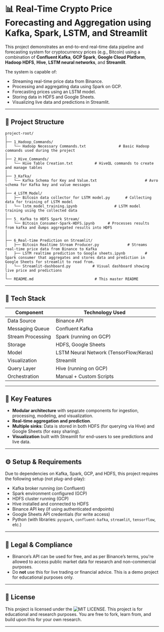 # 📊 Real-Time Crypto Price Forecasting and Aggregation using Kafka, Spark, LSTM, and Streamlit

This project demonstrates an end-to-end real-time data pipeline and forecasting system for cryptocurrency prices (e.g., Bitcoin) using a combination of **Confluent Kafka**, **GCP Spark**, **Google Cloud Platform**, **Hadoop HDFS**, **Hive**, **LSTM neural networks**, and **Streamlit**.

The system is capable of:
- Streaming real-time price data from Binance.
- Processing and aggregating data using Spark on GCP.
- Forecasting prices using an LSTM model.
- Storing data in HDFS and Google Sheets.
- Visualizing live data and predictions in Streamlit.

---

## 📁 Project Structure

```
project-root/
│
├── 1_Hadoop_Commands/
│   └── Hadoop Necessary Commands.txt               # Basic Hadoop commands used during the project
│
├── 2_Hive_Commands/
│   └── Hive Table Creation.txt          # HiveQL commands to create and manage tables
│
├── 3_Kafka/
│   └── Kafka Schema for Key and Value.txt                      # Avro schema for Kafka key and value messages
│
├── 4_LSTM_Model/
│   ├── Bitcoin data collector for LSTM model.py       # Collecting data for training of LSTM model
│   └── lstm_model_training.ipynb                 # LSTM model training using the collected data
│
├── 5_ Kafka to HDFS Spark Stream/
│   └── Bitcoin_Consumer-Spark-HDFS.ipynb      # Processes results from kafka and dumps aggregated results into HDFS
│   
│
├── 6_Real-time Prediction on Streamlit/
│   ├── Bitcoin Realtime Stream Producer.py             # Streams real-time price data from Binance to Kafka
│   ├── LSTM realtime prediction to Google sheets.ipynb         # Spark consumer that aggregates and stores data and prediction in Google Sheets for streamlit to read from.
│   └── Streamlit-dashboard.py          # Visual dashboard showing live price and predictions
│
└── README.md                            # This master README
```

---

## 🚀 Tech Stack

| Component               | Technology Used                   |
|------------------------|-----------------------------------|
| Data Source            | Binance API                       |
| Messaging Queue        | Confluent Kafka                   |
| Stream Processing      | Spark (running on GCP)            |
| Storage                | HDFS, Google Sheets               |
| Model                  | LSTM Neural Network (TensorFlow/Keras) |
| Visualization          | Streamlit                         |
| Query Layer            | Hive (running on GCP)                              |
| Orchestration          | Manual + Custom Scripts           |

---

## 📌 Key Features

- **Modular architecture** with separate components for ingestion, processing, modeling, and visualization.
- **Real-time aggregation and prediction**.
- **Multiple sinks**: Data is stored in both HDFS (for querying via Hive) and Google Sheets (for easy sharing).
- **Visualization** built with Streamlit for end-users to see predictions and live data.

---

## ⚙️ Setup & Requirements

Due to dependencies on Kafka, Spark, GCP, and HDFS, this project requires the following setup (not plug-and-play):

- Kafka broker running (on Confluent)
- Spark environment configured (GCP)
- HDFS cluster running (GCP)
- Hive installed and connected to HDFS
- Binance API key (if using authenticated endpoints)
- Google Sheets API credentials (for write access)
- Python (with libraries: `pyspark`, `confluent-kafka`, `streamlit`, `tensorflow`, etc.)

---

## 🔐 Legal & Compliance

- Binance’s API can be used for free, and as per Binance’s terms, you're allowed to access public market data for research and non-commercial purposes.
- Do **not** use this for live trading or financial advice. This is a demo project for educational purposes only.

---

## 📎 License

This project is licensed under the ![MIT LICENSE](LICENSE). This project is for educational and research purposes. You are free to fork, learn from, and build upon this for your own research.

---
